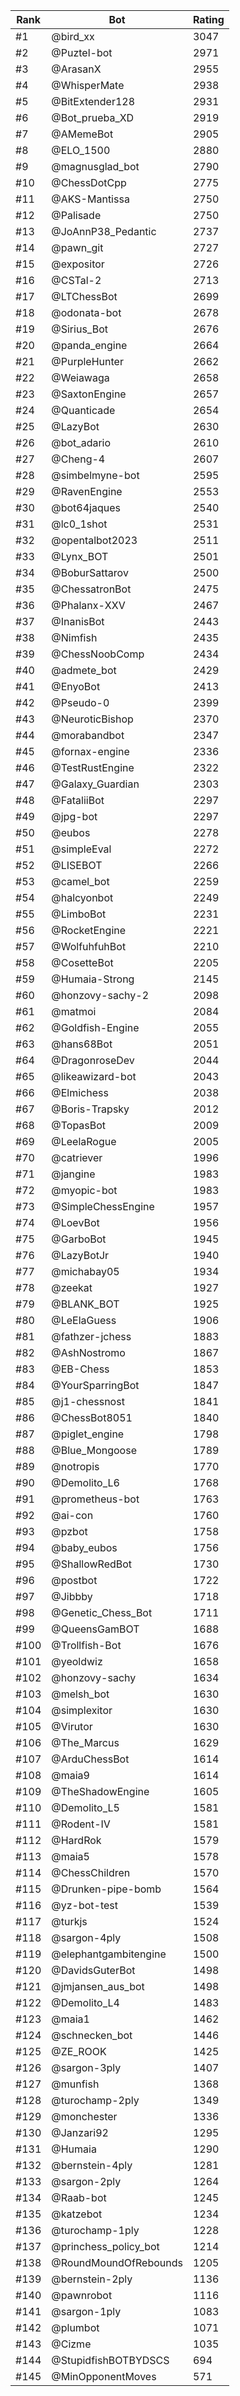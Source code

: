 Rank|Bot|Rating
---|---|---
#1|@bird_xx|3047
#2|@Puztel-bot|2971
#3|@ArasanX|2955
#4|@WhisperMate|2938
#5|@BitExtender128|2931
#6|@Bot_prueba_XD|2919
#7|@AMemeBot|2905
#8|@ELO_1500|2880
#9|@magnusglad_bot|2790
#10|@ChessDotCpp|2775
#11|@AKS-Mantissa|2750
#12|@Palisade|2750
#13|@JoAnnP38_Pedantic|2737
#14|@pawn_git|2727
#15|@expositor|2726
#16|@CSTal-2|2713
#17|@LTChessBot|2699
#18|@odonata-bot|2678
#19|@Sirius_Bot|2676
#20|@panda_engine|2664
#21|@PurpleHunter|2662
#22|@Weiawaga|2658
#23|@SaxtonEngine|2657
#24|@Quanticade|2654
#25|@LazyBot|2630
#26|@bot_adario|2610
#27|@Cheng-4|2607
#28|@simbelmyne-bot|2595
#29|@RavenEngine|2553
#30|@bot64jaques|2540
#31|@lc0_1shot|2531
#32|@opentalbot2023|2511
#33|@Lynx_BOT|2501
#34|@BoburSattarov|2500
#35|@ChessatronBot|2475
#36|@Phalanx-XXV|2467
#37|@InanisBot|2443
#38|@Nimfish|2435
#39|@ChessNoobComp|2434
#40|@admete_bot|2429
#41|@EnyoBot|2413
#42|@Pseudo-0|2399
#43|@NeuroticBishop|2370
#44|@morabandbot|2347
#45|@fornax-engine|2336
#46|@TestRustEngine|2322
#47|@Galaxy_Guardian|2303
#48|@FataliiBot|2297
#49|@jpg-bot|2297
#50|@eubos|2278
#51|@simpleEval|2272
#52|@LISEBOT|2266
#53|@camel_bot|2259
#54|@halcyonbot|2249
#55|@LimboBot|2231
#56|@RocketEngine|2221
#57|@WolfuhfuhBot|2210
#58|@CosetteBot|2205
#59|@Humaia-Strong|2145
#60|@honzovy-sachy-2|2098
#61|@matmoi|2084
#62|@Goldfish-Engine|2055
#63|@hans68Bot|2051
#64|@DragonroseDev|2044
#65|@likeawizard-bot|2043
#66|@Elmichess|2038
#67|@Boris-Trapsky|2012
#68|@TopasBot|2009
#69|@LeelaRogue|2005
#70|@catriever|1996
#71|@jangine|1983
#72|@myopic-bot|1983
#73|@SimpleChessEngine|1957
#74|@LoevBot|1956
#75|@GarboBot|1945
#76|@LazyBotJr|1940
#77|@michabay05|1934
#78|@zeekat|1927
#79|@BLANK_BOT|1925
#80|@LeElaGuess|1906
#81|@fathzer-jchess|1883
#82|@AshNostromo|1867
#83|@EB-Chess|1853
#84|@YourSparringBot|1847
#85|@j1-chessnost|1841
#86|@ChessBot8051|1840
#87|@piglet_engine|1798
#88|@Blue_Mongoose|1789
#89|@notropis|1770
#90|@Demolito_L6|1768
#91|@prometheus-bot|1763
#92|@ai-con|1760
#93|@pzbot|1758
#94|@baby_eubos|1756
#95|@ShallowRedBot|1730
#96|@postbot|1722
#97|@Jibbby|1718
#98|@Genetic_Chess_Bot|1711
#99|@QueensGamBOT|1688
#100|@Trollfish-Bot|1676
#101|@yeoldwiz|1658
#102|@honzovy-sachy|1634
#103|@melsh_bot|1630
#104|@simplexitor|1630
#105|@Virutor|1630
#106|@The_Marcus|1629
#107|@ArduChessBot|1614
#108|@maia9|1614
#109|@TheShadowEngine|1605
#110|@Demolito_L5|1581
#111|@Rodent-IV|1581
#112|@HardRok|1579
#113|@maia5|1578
#114|@ChessChildren|1570
#115|@Drunken-pipe-bomb|1564
#116|@yz-bot-test|1539
#117|@turkjs|1524
#118|@sargon-4ply|1508
#119|@elephantgambitengine|1500
#120|@DavidsGuterBot|1498
#121|@jmjansen_aus_bot|1498
#122|@Demolito_L4|1483
#123|@maia1|1462
#124|@schnecken_bot|1446
#125|@ZE_ROOK|1425
#126|@sargon-3ply|1407
#127|@munfish|1368
#128|@turochamp-2ply|1349
#129|@monchester|1336
#130|@Janzari92|1295
#131|@Humaia|1290
#132|@bernstein-4ply|1281
#133|@sargon-2ply|1264
#134|@Raab-bot|1245
#135|@katzebot|1234
#136|@turochamp-1ply|1228
#137|@princhess_policy_bot|1214
#138|@RoundMoundOfRebounds|1205
#139|@bernstein-2ply|1136
#140|@pawnrobot|1116
#141|@sargon-1ply|1083
#142|@plumbot|1071
#143|@Cizme|1035
#144|@StupidfishBOTBYDSCS|694
#145|@MinOpponentMoves|571
